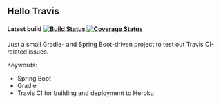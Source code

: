## Hello Travis

#### Latest build [![Build Status](https://travis-ci.org/bjornerik/hello-travis.svg?branch=master)](https://travis-ci.org/bjornerik/hello-travis) [![Coverage Status](https://coveralls.io/repos/bjornerik/hello-travis/badge.png)](https://coveralls.io/r/bjornerik/hello-travis)

Just a small Gradle- and Spring Boot-driven project to test out Travis CI-related issues.

Keywords:

* Spring Boot
* Gradle
* Travis CI for building and deployment to Heroku
